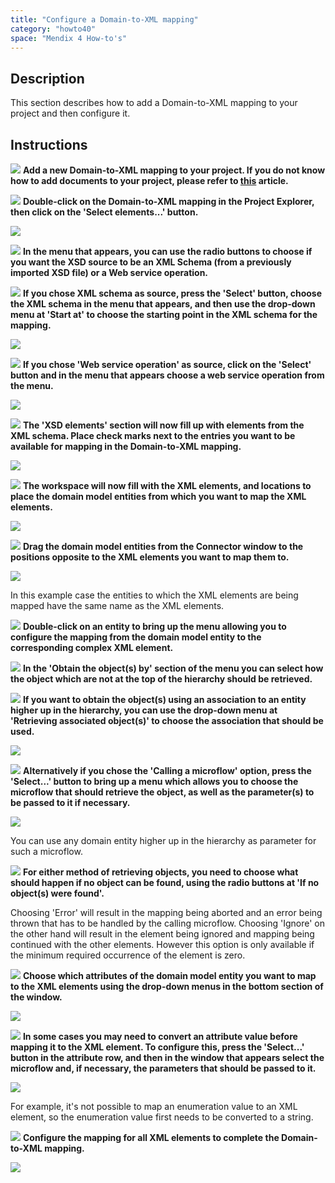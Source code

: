 ```yaml
---
title: "Configure a Domain-to-XML mapping"
category: "howto40"
space: "Mendix 4 How-to's"
---
```

## Description

This section describes how to add a Domain-to-XML mapping to your project and then configure it.

## Instructions

![](attachments/819203/917932.png) **Add a new Domain-to-XML mapping to your project. If you do not know how to add documents to your project, please refer to [this](add-documents-to-a-module) article.**

![](attachments/819203/917932.png) **Double-click on the Domain-to-XML mapping in the Project Explorer, then click on the 'Select elements...' button.**

![](attachments/2621625/2752800.png)

![](attachments/819203/917932.png) **In the menu that appears, you can use the radio buttons to choose if you want the XSD source to be an XML Schema (from a previously imported XSD file) or a Web service operation.**

![](attachments/819203/917932.png) **If you chose XML schema as source, press the 'Select' button, choose the XML schema in the menu that appears, and then use the drop-down menu at 'Start at' to choose the starting point in the XML schema for the mapping.**

![](attachments/2621625/2752797.png)

![](attachments/819203/917932.png) **If you chose 'Web service operation' as source, click on the 'Select' button and in the menu that appears choose a web service operation from the menu.**

![](attachments/2621625/2752798.png)

![](attachments/819203/917932.png) **The 'XSD elements' section will now fill up with elements from the XML schema. Place check marks next to the entries you want to be available for mapping in the Domain-to-XML mapping.**

![](attachments/2621625/2752799.png)

![](attachments/819203/917932.png) **The workspace will now fill with the XML elements, and locations to place the domain model entities from which you want to map the XML elements.**

![](attachments/2621625/2752802.png)

![](attachments/819203/917932.png) **Drag the domain model entities from the Connector window to the positions opposite to the XML elements you want to map them to.**

![](attachments/2621625/2752793.png)

In this example case the entities to which the XML elements are being mapped have the same name as the XML elements.

![](attachments/819203/917932.png) **Double-click on an entity to bring up the menu allowing you to configure the mapping from the domain model entity to the corresponding complex XML element.**

![](attachments/819203/917932.png) **In the 'Obtain the object(s) by' section of the menu you can select how the object which are not at the top of the hierarchy should be retrieved.**

![](attachments/819203/917932.png) **If you want to obtain the object(s) using an association to an entity higher up in the hierarchy, you can use the drop-down menu at 'Retrieving associated object(s)' to choose the association that should be used.**

![](attachments/2621625/2752794.png)

![](attachments/819203/917932.png) **Alternatively if you chose the 'Calling a microflow' option, press the 'Select...' button to bring up a menu which allows you to choose the microflow that should retrieve the object, as well as the parameter(s) to be passed to it if necessary.**

![](attachments/2621625/2752791.png)

You can use any domain entity higher up in the hierarchy as parameter for such a microflow.

![](attachments/819203/917932.png) **For either method of retrieving objects, you need to choose what should happen if no object can be found, using the radio buttons at 'If no object(s) were found'.**

Choosing 'Error' will result in the mapping being aborted and an error being thrown that has to be handled by the calling microflow. Choosing 'Ignore' on the other hand will result in the element being ignored and mapping being continued with the other elements. However this option is only available if the minimum required occurrence of the element is zero.

![](attachments/819203/917932.png) **Choose which attributes of the domain model entity you want to map to the XML elements using the drop-down menus in the bottom section of the window.**

![](attachments/2621625/2752796.png)

![](attachments/819203/917932.png) **In some cases you may need to convert an attribute value before mapping it to the XML element. To configure this, press the 'Select...' button in the attribute row, and then in the window that appears select the microflow and, if necessary, the parameters that should be passed to it.**

![](attachments/2621625/2752795.png)

For example, it's not possible to map an enumeration value to an XML element, so the enumeration value first needs to be converted to a string.

![](attachments/819203/917932.png) **Configure the mapping for all XML elements to complete the Domain-to-XML mapping.**

![](attachments/2621625/2752792.png)


